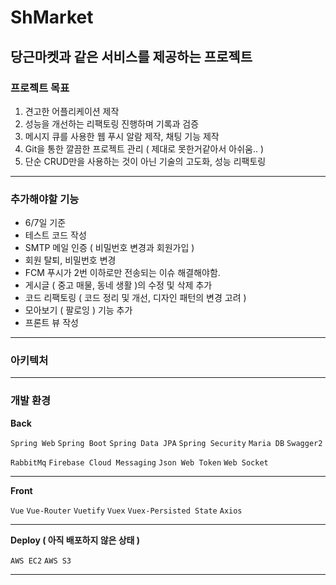 # ShMarket
당근마켓과 같은 서비스를 제공하는 프로젝트
---
### 프로젝트 목표 
1. 견고한 어플리케이션 제작 
2. 성능을 개선하는 리팩토링 진행하며 기록과 검증
3. 메시지 큐를 사용한 웹 푸시 알람 제작, 채팅 기능 제작
4. Git을 통한 깔끔한 프로젝트 관리 ( 제대로 못한거같아서 아쉬움.. )
5. 단순 CRUD만을 사용하는 것이 아닌 기술의 고도화, 성능 리팩토링
---
### 추가해야할 기능
- 6/7일 기준 
- 테스트 코드 작성
- SMTP 메일 인증 ( 비밀번호 변경과 회원가입 )
- 회원 탈퇴, 비밀번호 변경 
- FCM 푸시가 2번 이하로만 전송되는 이슈 해결해야함. 
- 게시글 ( 중고 매물, 동네 생활 )의 수정 및 삭제 추가 
- 코드 리팩토링 ( 코드 정리 및 개선, 디자인 패턴의 변경 고려 )
- 모아보기 ( 팔로잉 ) 기능 추가 
- 프론트 뷰 작성 
---
### 아키텍처

---
### 개발 환경

**Back**

`Spring Web` `Spring Boot` `Spring Data JPA` `Spring Security` `Maria DB` `Swagger2` 

`RabbitMq` `Firebase Cloud Messaging` `Json Web Token` `Web Socket`

---

**Front**

`Vue`  `Vue-Router` `Vuetify` `Vuex` `Vuex-Persisted State` `Axios`

---

**Deploy ( 아직 배포하지 않은 상태 )**

`AWS EC2` `AWS S3` 

---
